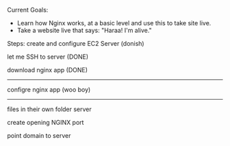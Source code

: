 Current Goals: 
- Learn how Nginx works, at a basic level and use this to take site live. 
- Take a website live that says: "Haraa! I'm alive."


Steps: 
create and configure EC2 Server (donish)

let me SSH to server (DONE)

download nginx app (DONE)

_____________________________________________________________________________
configre nginx app (woo boy)

_____________________________________________________________________________
files in their own folder server

create opening NGINX port

point domain to server


